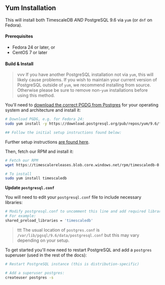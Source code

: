 ## Yum Installation <a id="installation-yum"></a>

This will install both TimescaleDB *AND* PostgreSQL 9.6 via `yum` (or `dnf` on
Fedora).

#### Prerequisites

- Fedora 24 or later, or
- CentOS 7 or later

#### Build & Install

>vvv If you have another PostgreSQL installation not
via `yum`, this will likely cause problems.
If you wish to maintain your current version of PostgreSQL outside of `yum`,
we recommend installing from source.  Otherwise please be
sure to remove non-`yum` installations before using this method.

You'll need to [download the correct PGDG from Postgres][pgdg] for
your operating system and architecture and install it:
```bash
# Download PGDG, e.g. for Fedora 24:
sudo yum install -y https://download.postgresql.org/pub/repos/yum/9.6/fedora/fedora-24-x86_64/pgdg-fedora96-9.6-3.noarch.rpm

## Follow the initial setup instructions found below:
```

Further setup instructions [are found here][yuminstall].

Then, fetch our RPM and install it:
```bash
# Fetch our RPM
wget https://timescalereleases.blob.core.windows.net/rpm/timescaledb-0.0.11~beta-0.x86_64.rpm

# To install
sudo yum install timescaledb
```

[pgdg]: https://yum.postgresql.org/repopackages.php
[yuminstall]: https://wiki.postgresql.org/wiki/YUM_Installation

**Update `postgresql.conf`**

You will need to edit your `postgresql.conf` file to include
necessary libraries:
```bash
# Modify postgresql.conf to uncomment this line and add required libraries.
# For example:
shared_preload_libraries = 'timescaledb'
```

>ttt The usual location of `postgres.conf`
is `/var/lib/pgsql/9.6/data/postgresql.conf` but this may vary
depending on your setup.

To get started you'll now need to restart PostgreSQL and add
a `postgres` superuser (used in the rest of the docs):
```bash
# Restart PostgreSQL instance (this is distribution-specific)

# Add a superuser postgres:
createuser postgres -s
```
